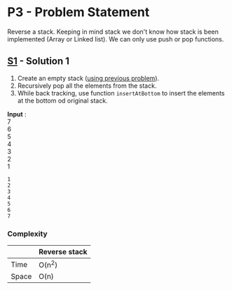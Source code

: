 # P3 - Problem Statement
Reverse a stack. Keeping in mind stack we don't know how stack is been implemented (Array or Linked list). We can only use push or pop functions.

## [S1](https://github.com/Lakshitnagar/DS-ALGO/blob/master/ds/stack/p3/S1.java) - Solution 1
1. Create an empty stack ([using previous problem](https://github.com/Lakshitnagar/DS-ALGO/blob/master/ds/stack/Stack.java)).
2. Recursively pop all the elements from the stack.
3. While back tracking, use function `insertAtBottom` to insert the elements at the bottom od original stack.

<b>Input</b> :  
7 \
6 \
5 \
4 \
3 \
2 \
1 
``` 
1
2
3
4
5
6
7
```

### Complexity

|               | Reverse stack   |
| ------------- | --------------- |
| Time          | O(n<sup>2</sup>)|
| Space         | O(n)            |
